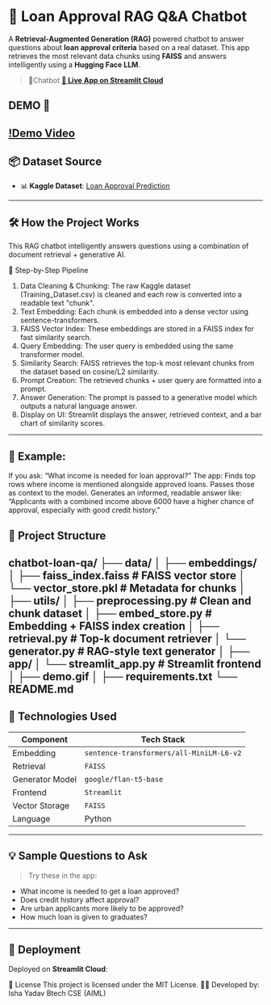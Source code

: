 # 💬 Loan Approval RAG Q&A Chatbot

A **Retrieval-Augmented Generation (RAG)** powered chatbot to answer questions about **loan approval criteria** based on a real dataset. This app retrieves the most relevant data chunks using **FAISS** and answers intelligently using a **Hugging Face LLM**.
> 🔗Chatbot **[🚀 Live App on Streamlit Cloud](https://loanapprovalchatbot.streamlit.app/)**

## DEMO 🎥 
[ !Demo Video](demo.gif)
---
## 📦 Dataset Source

- 📊 **Kaggle Dataset**: [Loan Approval Prediction](https://www.kaggle.com/datasets/sonalisingh1411/loan-approval-prediction)
---

## 🛠️ How the Project Works
This RAG chatbot intelligently answers questions using a combination of document retrieval + generative AI.

🔁 Step-by-Step Pipeline
1. Data Cleaning & Chunking:	The raw Kaggle dataset (Training_Dataset.csv) is cleaned and each row is converted into a readable text "chunk".
2. Text Embedding:	Each chunk is embedded into a dense vector using sentence-transformers.
3. FAISS Vector Index:	These embeddings are stored in a FAISS index for fast similarity search.
4. Query Embedding:	The user query is embedded using the same transformer model.
5. Similarity Search:	FAISS retrieves the top-k most relevant chunks from the dataset based on cosine/L2 similarity.
6. Prompt Creation:	The retrieved chunks + user query are formatted into a prompt.
7. Answer Generation:	The prompt is passed to a generative model which outputs a natural language answer.
8. Display on UI:	Streamlit displays the answer, retrieved context, and a bar chart of similarity scores.
---
## 🧠 Example:
If you ask:
“What income is needed for loan approval?”
The app:
Finds top rows where income is mentioned alongside approved loans.
Passes those as context to the model.
Generates an informed, readable answer like:
“Applicants with a combined income above 6000 have a higher chance of approval, especially with good credit history.”

## 📁 Project Structure
chatbot-loan-qa/
├── data/
│
├── embeddings/
│ ├── faiss_index.faiss # FAISS vector store
│ └── vector_store.pkl # Metadata for chunks
│
├── utils/
│ ├── preprocessing.py # Clean and chunk dataset
│ ├── embed_store.py # Embedding + FAISS index creation
│ ├── retrieval.py # Top-k document retriever
│ └── generator.py # RAG-style text generator
│
├── app/
│ └── streamlit_app.py # Streamlit frontend
│
├── demo.gif
│
├── requirements.txt
└── README.md 
---

## 🔧 Technologies Used

| Component             | Tech Stack                                       |
|----------------------|--------------------------------------------------|
| Embedding            | `sentence-transformers/all-MiniLM-L6-v2`         |
| Retrieval            | `FAISS`                                          |
| Generator Model      | `google/flan-t5-base`                            |
| Frontend             | `Streamlit`                                      |
| Vector Storage       | `FAISS`                                          |
| Language             | Python                                           |

---

## 💡 Sample Questions to Ask

> Try these in the app:

- What income is needed to get a loan approved?
- Does credit history affect approval?
- Are urban applicants more likely to be approved?
- How much loan is given to graduates?

---

## 🚀 Deployment
Deployed on **Streamlit Cloud**:

📄 License This project is licensed under the MIT License.
👩‍💻 Developed by: Isha Yadav Btech CSE (AIML)
